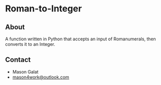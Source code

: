 # Roman-to-Integer



## About

A function written in Python that accepts an input of Romanumerals, then converts it to an Integer.

## Contact

 - Mason Galat
 - mason4work@outlook.com
